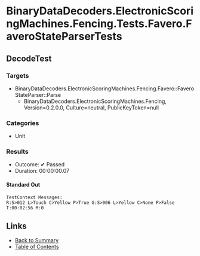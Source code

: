 # BinaryDataDecoders.ElectronicScoringMachines.Fencing.Tests.Favero.FaveroStateParserTests

## DecodeTest

### Targets

* BinaryDataDecoders.ElectronicScoringMachines.Fencing.Favero::FaveroStateParser::Parse
  * BinaryDataDecoders.ElectronicScoringMachines.Fencing, Version=0.2.0.0, Culture=neutral, PublicKeyToken=null

### Categories

* Unit

### Results

* Outcome: ✔ Passed
* Duration: 00:00:00.07

#### Standard Out

```
TestContext Messages:
R:S>012 L>Touch C>Yellow P>True G:S>006 L>Yellow C>None P>False T:00:02:56 M:0
```

## Links

* [Back to Summary](../Summary.md)
* [Table of Contents](../../TOC.md)
